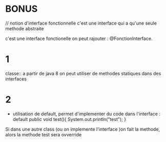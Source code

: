 
# BONUS
// notion d'interface fonctionnelle
c'est une interface qui a qu'une seule methode abstraite

c'est une interface fonctionelle
on peut rajouter :
@FonctionInterface.

# 1

classe::<methode statique>
a partir de java 8 on peut utiliser de methodes statiques dans des interfaces

# 2
- utilisation de default, permet d'implementer du code dans l'interface :
default public void test(){
    System.out.println("test");
}

 Si dans une autre class (ou on implemente l'interface )on fait la methode, alors la methode test sera ovverride




